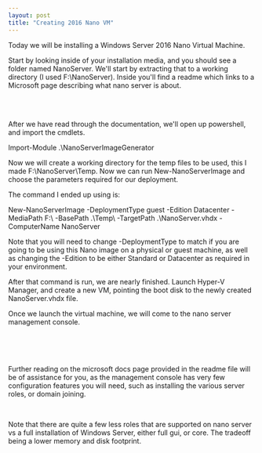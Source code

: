 ```yaml
---
layout: post
title: "Creating 2016 Nano VM"
---
```


Today we will be installing a Windows Server 2016 Nano Virtual Machine.

Start by looking inside of your installation media, and you should see a folder named NanoServer. We'll start by extracting that to a working directory (I used F:\NanoServer\). Inside you'll find a readme which links to a Microsoft page describing what nano server is about.


<br /><br />

After we have read through the documentation, we'll open up powershell, and import the cmdlets.

Import-Module .\NanoServerImageGenerator

Now we will create a working directory for the temp files to be used, this I made F:\NanoServer\Temp\. Now we can run New-NanoServerImage and choose the parameters required for our deployment.


The command I ended up using is:

New-NanoServerImage -DeploymentType guest -Edition Datacenter -MediaPath F:\ -BasePath .\Temp\ -TargetPath .\NanoServer.vhdx -ComputerName NanoServer

Note that you will need to change -DeploymentType to match if you are going to be using this Nano image on a physical or guest machine, as well as changing the -Edition to be either Standard or Datacenter as required in your environment.

After that command is run, we are nearly finished. Launch Hyper-V Manager, and create a new VM, pointing the boot disk to the newly created NanoServer.vhdx file.

Once we launch the virtual machine, we will come to the nano server management console.

<br /><br /><br />

Further reading on the microsoft docs page provided in the readme file will be of assistance for you, as the management console has very few configuration features you will need, such as installing the various server roles, or domain joining.

<br />

Note that there are quite a few less roles that are supported on nano server vs a full installation of Windows Server, either full gui, or core. The tradeoff being a lower memory and disk footprint.